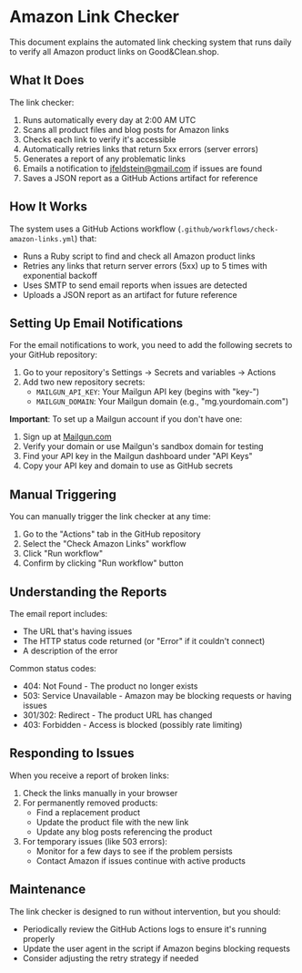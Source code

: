 # Amazon Link Checker

This document explains the automated link checking system that runs daily to verify all Amazon product links on Good&Clean.shop.

## What It Does

The link checker:

1. Runs automatically every day at 2:00 AM UTC
2. Scans all product files and blog posts for Amazon links
3. Checks each link to verify it's accessible
4. Automatically retries links that return 5xx errors (server errors)
5. Generates a report of any problematic links
6. Emails a notification to jfeldstein@gmail.com if issues are found
7. Saves a JSON report as a GitHub Actions artifact for reference

## How It Works

The system uses a GitHub Actions workflow (`.github/workflows/check-amazon-links.yml`) that:

- Runs a Ruby script to find and check all Amazon product links
- Retries any links that return server errors (5xx) up to 5 times with exponential backoff
- Uses SMTP to send email reports when issues are detected
- Uploads a JSON report as an artifact for future reference

## Setting Up Email Notifications

For the email notifications to work, you need to add the following secrets to your GitHub repository:

1. Go to your repository's Settings → Secrets and variables → Actions
2. Add two new repository secrets:
   - `MAILGUN_API_KEY`: Your Mailgun API key (begins with "key-")
   - `MAILGUN_DOMAIN`: Your Mailgun domain (e.g., "mg.yourdomain.com")

**Important**: To set up a Mailgun account if you don't have one:
1. Sign up at [Mailgun.com](https://www.mailgun.com/)
2. Verify your domain or use Mailgun's sandbox domain for testing
3. Find your API key in the Mailgun dashboard under "API Keys"
4. Copy your API key and domain to use as GitHub secrets

## Manual Triggering

You can manually trigger the link checker at any time:

1. Go to the "Actions" tab in the GitHub repository
2. Select the "Check Amazon Links" workflow
3. Click "Run workflow"
4. Confirm by clicking "Run workflow" button

## Understanding the Reports

The email report includes:
- The URL that's having issues
- The HTTP status code returned (or "Error" if it couldn't connect)
- A description of the error

Common status codes:
- 404: Not Found - The product no longer exists
- 503: Service Unavailable - Amazon may be blocking requests or having issues
- 301/302: Redirect - The product URL has changed
- 403: Forbidden - Access is blocked (possibly rate limiting)

## Responding to Issues

When you receive a report of broken links:

1. Check the links manually in your browser
2. For permanently removed products:
   - Find a replacement product
   - Update the product file with the new link
   - Update any blog posts referencing the product
3. For temporary issues (like 503 errors):
   - Monitor for a few days to see if the problem persists
   - Contact Amazon if issues continue with active products

## Maintenance

The link checker is designed to run without intervention, but you should:

- Periodically review the GitHub Actions logs to ensure it's running properly
- Update the user agent in the script if Amazon begins blocking requests
- Consider adjusting the retry strategy if needed 